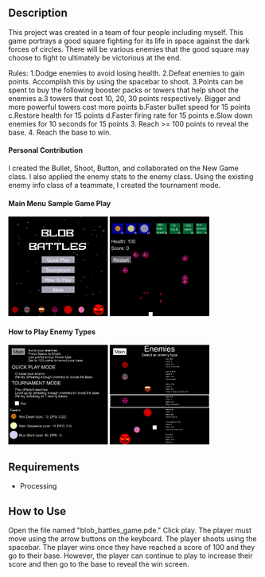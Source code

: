 ## Description
This project was created in a team of four people including myself.
This game portrays a good square fighting for its life in space against the dark forces of circles. There will be various enemies that the good square may choose to fight to ultimately be victorious at the end. 

Rules:
1.Dodge enemies to avoid losing health.
2.Defeat enemies to gain points. Accomplish this by using the spacebar to shoot. 
3.Points can be spent to buy the following booster packs or towers that help shoot the enemies
	a.3 towers that cost 10, 20, 30 points respectively. Bigger and more powerful 
	towers cost more points
	b.Faster bullet speed for 15 points
	c.Restore health for 15 points
	d.Faster firing rate for 15 points
	e.Slow down enemies for 10 seconds for 15 points
3. Reach >= 100 points to reveal the base.
4. Reach the base to win.

#### Personal Contribution
I created the Bullet, Shoot, Button, and collaborated on the New Game class. I also applied the enemy stats to the enemy class. Using the existing enemy info class of a teammate, I created the tournament mode.

#### Main Menu                       Sample Game Play
<img src='mainMenu.png' width=200>   <img src='gamePlay.png' width=200>

#### How to Play                     Enemy Types
<img src='howTo.png' width=200>      <img src='chooseEnemy.png' width=200>

## Requirements
- Processing

## How to Use
Open the file named "blob_battles_game.pde." Click play. The player must move using the arrow buttons on the keyboard. The player shoots using the spacebar. The player wins once they have reached a score of 100 and they go to their base. However, the player can continue to play to increase their score and then go to the base to reveal the win screen.
